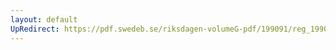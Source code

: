 ```yaml
---
layout: default
UpRedirect: https://pdf.swedeb.se/riksdagen-volumeG-pdf/199091/reg_199091/reg_199091_0829.pdf
---
```

